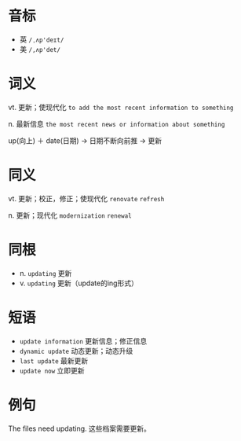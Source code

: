 # 音标

- 英 `/ˌʌp'deɪt/`
- 美 `/,ʌp'det/`

# 词义

vt. 更新；使现代化
`to add the most recent information to something`

n. 最新信息
`the most recent news or information about something`



up(向上) ＋ date(日期) → 日期不断向前推 → 更新

# 同义

vt. 更新；校正，修正；使现代化
`renovate` `refresh`

n. 更新；现代化
`modernization` `renewal`

# 同根

- n. `updating` 更新
- v. `updating` 更新（update的ing形式）

# 短语

- `update information` 更新信息；修正信息
- `dynamic update` 动态更新；动态升级
- `last update` 最新更新
- `update now` 立即更新

# 例句

The files need updating.
这些档案需要更新。


